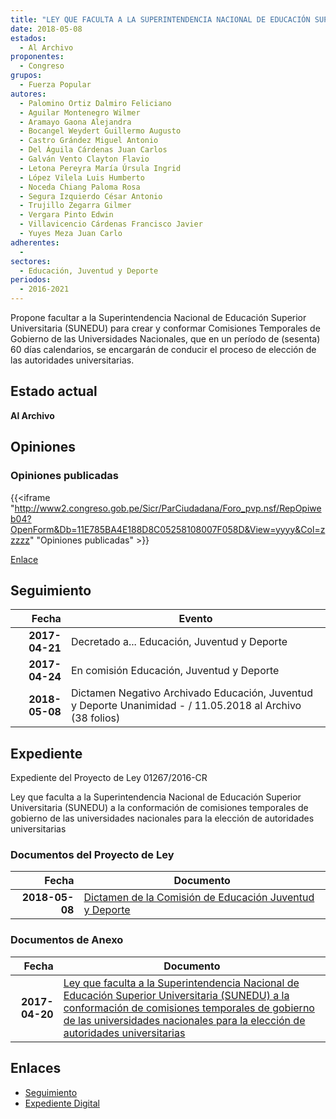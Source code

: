 ```yaml
---
title: "LEY QUE FACULTA A LA SUPERINTENDENCIA NACIONAL DE EDUCACIÓN SUPERIOR UNIVERSITARIA (SUNEDU) A LA CONFORMACIÓN DE COMISIONES TEMPORALES DE GOBIERNO DE LAS UNIVERSIDADES NACIONALES PARA LA ELECCIÓN DE AUTORIDADES UNIVERSITARIAS"
date: 2018-05-08
estados: 
  - Al Archivo
proponentes: 
  - Congreso
grupos: 
  - Fuerza Popular
autores: 
  - Palomino Ortiz Dalmiro Feliciano
  - Aguilar Montenegro Wilmer
  - Aramayo Gaona Alejandra
  - Bocangel Weydert Guillermo Augusto
  - Castro Grández Miguel Antonio
  - Del Águila Cárdenas Juan Carlos
  - Galván Vento Clayton Flavio
  - Letona Pereyra María Úrsula Ingrid
  - López Vilela Luis Humberto
  - Noceda Chiang Paloma Rosa
  - Segura Izquierdo César Antonio
  - Trujillo Zegarra Gilmer
  - Vergara Pinto Edwin
  - Villavicencio Cárdenas Francisco Javier
  - Yuyes Meza Juan Carlo
adherentes: 
  - 
sectores: 
  - Educación, Juventud y Deporte
periodos: 
  - 2016-2021
---
```


Propone facultar a la Superintendencia Nacional de Educación Superior Universitaria (SUNEDU) para crear y conformar Comisiones Temporales de Gobierno de las Universidades Nacionales, que en un período de (sesenta) 60 días calendarios, se encargarán de conducir el proceso de elección de las autoridades universitarias.


## Estado actual

**Al Archivo**

## Opiniones

### Opiniones publicadas

{{<iframe "http://www2.congreso.gob.pe/Sicr/ParCiudadana/Foro_pvp.nsf/RepOpiweb04?OpenForm&Db=11E785BA4E188D8C05258108007F058D&View=yyyy&Col=zzzzz" "Opiniones publicadas" >}}

[Enlace](http://www2.congreso.gob.pe/Sicr/ParCiudadana/Foro_pvp.nsf/RepOpiweb04?OpenForm&Db=11E785BA4E188D8C05258108007F058D&View=yyyy&Col=zzzzz)

## Seguimiento

| Fecha | Evento |
|------:|--------|
| **2017-04-21** | Decretado a... Educación, Juventud y Deporte|
| **2017-04-24** | En comisión Educación, Juventud y Deporte|
| **2018-05-08** | Dictamen Negativo Archivado Educación, Juventud y Deporte Unanimidad - / 11.05.2018 al Archivo (38 folios)|


## Expediente

Expediente del Proyecto de Ley 01267/2016-CR

Ley que faculta a la Superintendencia Nacional de Educación Superior Universitaria (SUNEDU) a la conformación de comisiones temporales de gobierno de las universidades nacionales para la elección de autoridades universitarias


### Documentos del Proyecto de Ley

| Fecha | Documento |
|------:|--------|
| **2018-05-08** | [Dictamen de la Comisión de Educación Juventud y Deporte](http://www.leyes.congreso.gob.pe/Documentos/2016_2021/Dictamenes/Proyectos_de_Ley/01267DC10MAY20180508.pdf) |

### Documentos de Anexo

| Fecha | Documento |
|------:|--------|
| **2017-04-20** | [Ley que faculta a la Superintendencia Nacional de Educación Superior Universitaria (SUNEDU) a la conformación de comisiones temporales de gobierno de las universidades nacionales para la elección de autoridades universitarias](http://www.leyes.congreso.gob.pe/Documentos/2016_2021/Proyectos_de_Ley_y_de_Resoluciones_Legislativas/PL0126720170420...pdf) |

## Enlaces 

- [Seguimiento](http://www2.congreso.gob.pe/Sicr/TraDocEstProc/CLProLey2016.nsf/f7fff46988ca05b1052578e100829cc7/86c61aa41490472305258108007c83ee?OpenDocument)
- [Expediente Digital](http://www2.congreso.gob.pehttp://www2.congreso.gob.pe/Sicr/TraDocEstProc/CLProLey2016.nsf/f7fff46988ca05b1052578e100829cc7/86c61aa41490472305258108007c83ee?OpenDocument&Click=05257FB7005EB655.eb71d0cf91d8294e05256cdf006b5706/$Body/0.1C6C)
